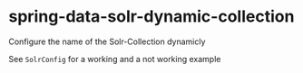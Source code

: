 # spring-data-solr-dynamic-collection
Configure the name of the Solr-Collection dynamicly

See `SolrConfig` for a working and a not working example
